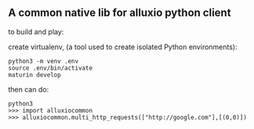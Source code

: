 ## A common native lib for alluxio python client
to build and play:

create virtualenv, (a tool used to create isolated Python environments):

    python3 -m venv .env
    source .env/bin/activate
    maturin develop

then can do:

    python3
    >>> import alluxiocommon
    >>> alluxiocommon.multi_http_requests(["http://google.com"],[(0,0)])
